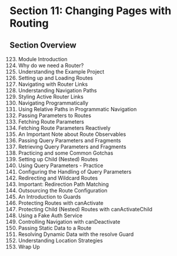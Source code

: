 # Section 11: Changing Pages with Routing

## Section Overview

123. Module Introduction
124. Why do we need a Router?
125. Understanding the Example Project
126. Setting up and Loading Routes
127. Navigating with Router Links
128. Understanding Navigation Paths
129. Styling Active Router Links
130. Navigating Programmatically
131. Using Relative Paths in Programmatic Navigation
132. Passing Parameters to Routes
133. Fetching Route Parameters
134. Fetching Route Parameters Reactively
135. An Important Note about Route Observables
136. Passing Query Parameters and Fragments
137. Retrieving Query Parameters and Fragments
138. Practicing and some Common Gotchas
139. Setting up Child (Nested) Routes
140. Using Query Parameters - Practice
141. Configuring the Handling of Query Parameters
142. Redirecting and Wildcard Routes
143. Important: Redirection Path Matching
144. Outsourcing the Route Configuration
145. An Introduction to Guards
146. Protecting Routes with canActivate
147. Protecting Child (Nested) Routes with canActivateChild
148. Using a Fake Auth Service
149. Controlling Navigation with canDeactivate
150. Passing Static Data to a Route
151. Resolving Dynamic Data with the resolve Guard
152. Understanding Location Strategies
153. Wrap Up

